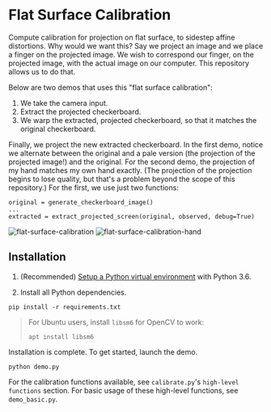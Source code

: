 # Flat Surface Calibration
Compute calibration for projection on flat surface, to sidestep affine
distortions. Why would we want this? Say we project an image and we
place a finger on the projected image. We wish to correspond our 
finger, on the projected image, with the actual image on our computer. 
This repository allows us to do that.

Below are two demos that uses this "flat surface calibration":

1. We take the camera input.
2. Extract the projected checkerboard.
3. We warp the extracted, projected checkerboard, so that it matches the original checkerboard.

Finally, we project the new extracted checkerboard. In the first demo, notice
we alternate between the original and a pale version (the projection 
of the projected image!) and the original. For the second demo, the
projection of my hand matches my own hand exactly. (The projection of the
projection begins to lose quality, but that's a problem beyond the
scope of this repository.) For the first, we use just two functions:

```
original = generate_checkerboard_image()
...
extracted = extract_projected_screen(original, observed, debug=True)
```

![flat-surface-calibration](https://user-images.githubusercontent.com/2068077/34454204-347dab6a-ed1b-11e7-9870-9574fd2a570f.gif)
![flat-surface-calibration-hand](https://user-images.githubusercontent.com/2068077/34454469-0b254150-ed21-11e7-9b49-49d44074d294.gif)


## Installation

1. (Recommended) [Setup a Python virtual environment](https://www.digitalocean.com/community/tutorials/common-python-tools-using-virtualenv-installing-with-pip-and-managing-packages#a-thorough-virtualenv-how-to) with Python 3.6.

2. Install all Python dependencies.

```
pip install -r requirements.txt
```

> For Ubuntu users, install `libsm6` for OpenCV to work:
> ```
> apt install libsm6
> ```

Installation is complete. To get started, launch the demo.

```
python demo.py
```

For the calibration functions available, see `calibrate.py`'s `high-level functions` section. For basic usage of these high-level functions, see `demo_basic.py`.
